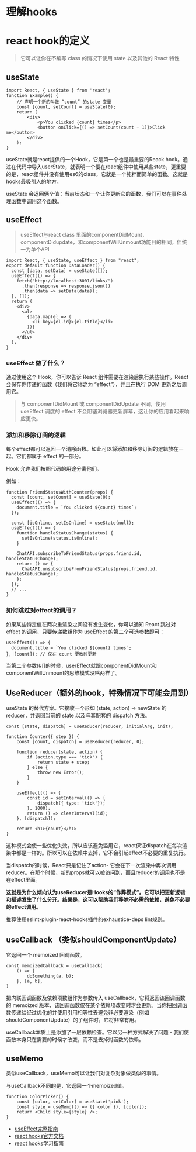 # 理解hooks

# react hook的定义

> 它可以让你在不编写 class 的情况下使用 state 以及其他的 React 特性

## useState

    import React, { useState } from 'react';
    function Example() {
    	// 声明一个新的叫做 “count” 的state 变量
    	const [count, setCount] = useState(0);
    	return (
    		<div>
    			<p>You clicked {count} times</p>
    			<button onClick={() => setCount(count + 1)}>Click me</button>
    		</div>
    	);
    }

useState就是react提供的一个Hook，它是第一个也是最重要的Reack hook。通过在代码中导入userState，就表明一个要在react组件中使用某些state，更重要的是，react组件并没有使用es6的class，它就是一个纯粹而简单的函数。这就是hooks最吸引人的地方。

useState 会返回俩个值：当前状态和一个让你更新它的函数，我们可以在事件处理函数中调用这个函数。

## useEffect

> useEffect与react class 里面的componentDidMount，componentDidupdate，和componentWillUnmount功能目的相同，但统一为单个API

    import React, { useState, useEffect } from "react";
    export default function DataLoader() {
      const [data, setData] = useState([]);
      useEffect(() => {
        fetch("http://localhost:3001/links/")
          .then(response => response.json())
          .then(data => setData(data));
      }, []);
      return (
        <div>
          <ul>
            {data.map(el => (
              <li key={el.id}>{el.title}</li>
            ))}
          </ul>
        </div>
      );
    }

### useEffect 做了什么？

通过使用这个 Hook，你可以告诉 React 组件需要在渲染后执行某些操作。React 会保存你传递的函数（我们将它称之为 “effect”），并且在执行 DOM 更新之后调用它。

> 与 componentDidMount 或 componentDidUpdate 不同，使用 useEffect 调度的 effect 不会阻塞浏览器更新屏幕，这让你的应用看起来响应更快。

### 添加和移除订阅的逻辑

每个effect都可以返回一个清除函数。如此可以将添加和移除订阅的逻辑放在一起。它们都属于 effect 的一部分。

Hook 允许我们按照代码的用途分离他们。

例如：

    function FriendStatusWithCounter(props) {
      const [count, setCount] = useState(0);
      useEffect(() => {
        document.title = `You clicked ${count} times`;
      });
    
      const [isOnline, setIsOnline] = useState(null);
      useEffect(() => {
        function handleStatusChange(status) {
          setIsOnline(status.isOnline);
        }
    
        ChatAPI.subscribeToFriendStatus(props.friend.id, handleStatusChange);
        return () => {
          ChatAPI.unsubscribeFromFriendStatus(props.friend.id, handleStatusChange);
        };
      });
      // ...
    }

### 如何跳过对effect的调用？

如果某些特定值在两次重渲染之间没有发生变化，你可以通知 React 跳过对 effect 的调用，只要传递数组作为 useEffect 的第二个可选参数即可：

    useEffect(() => {
      document.title = `You clicked ${count} times`;
    }, [count]); // 仅在 count 更改时更新

当第二个参数传[]的时候，userEffect就跟componentDidMount和componentWillUnmount的思维模式没啥两样了。

## UseReducer（额外的hook，特殊情况下可能会用到）

useState 的替代方案。它接收一个形如 (state, action) => newState 的 reducer，并返回当前的 state 以及与其配套的 dispatch 方法。

    const [state, dispatch] = useReducer(reducer, initialArg, init);

    function Counter({ step }) {
    	const [count, dispatch] = useReducer(reducer, 0);
    	
    	function reducer(state, action) {
    		if (action.type === 'tick') {
    			return state + step;
    		} else {
    			throw new Error();
    		}
    	}
    
    	useEffect(() => {
    		const id = setInterval(() => {
    			dispatch({ type: 'tick'});
    		}, 1000);
    		return () => clearInterval(id);
    	}, [dispatch]);
    	
    	return <h1>{count}</h1>
    }

这种模式会使一些优化失效，所以应该避免滥用它，react保证dispatch在每次渲染中都是一样的。所以可以在依赖中去掉，它不会引起effect不必要的重复执行。

当dispatch的时候，React只是记住了action- 它会在下一次渲染中再次调用reducer。在那个时候，新的props就可以被访问到，而且reducer的调用也不是在effect里面。

**这就是为什么倾向认为useReducer是Hooks的“作弊模式”。它可以把更新逻辑和描述发生了什么分开。结果是，这可以帮助我们移除不必需的依赖，避免不必要的effect调用。**

推荐使用eslint-plugin-react-hooks插件的exhaustice-deps lint规则。

## useCallback （类似shouldComponentUpdate）

它返回一个 memoized 回调函数。

    const memoizedCallback = useCallback(
    	() => {
    		doSomething(a, b);
    	}, [a, b],
    )

把内联回调函数及依赖项数组作为参数传入 useCallback，它将返回该回调函数的 memoized 版本，该回调函数仅在某个依赖项改变时才会更新。当你把回调函数传递给经过优化的并使用引用相等性去避免非必要渲染（例如 shouldComponentUpdate）的子组件时，它将非常有用。

useCallback本质上是添加了一层依赖检查。它以另一种方式解决了问题 - 我们使函数本身只在需要的时候才改变，而不是去掉对函数的依赖。

## useMemo

类似useCallback，useMemo可以让我们对复杂对象做类似的事情。

与useCallback不同的是，它返回一个memoized值。

    function ColorPicker() {
    	const [color, setColor] = useState('pink');
    	const style = useMemo(() => ({ color }), [color]);
    	return <Child style={style} />;
    }


- [useEffect完整指南](https://overreacted.io/zh-hans/a-complete-guide-to-useeffect/#tldr)
- [react hooks官方文档](https://reactjs.org/docs/hooks-reference.html)
- [react hooks学习指南](https://www.valentinog.com/blog/hooks/#React_Hooks_Tutorial_for_Beginners_what_you_will_learn)
